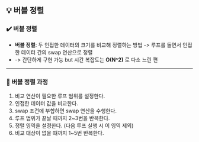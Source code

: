 ## 💡 버블 정렬

### ✔️ 버블 정렬
- **버블 정렬**: 두 인접한 데이터의 크기를 비교해 정렬하는 방법 -> 루프를 돌면서 인접한 데이터 간의 swap 연산으로 정렬
- -> 간단하게 구현 가능 but 시간 복잡도는 **O(N^2)** 로 다소 느린 편

***

### 🚩 버블 정렬 과정
1. 비교 연산이 필요한 루프 범위를 설정한다.
2. 인접한 데이터 값을 비교한다.
3. swap 조건에 부합하면 swap 연산을 수행한다.
4. 루프 범위가 끝날 때까지 2~3번을 반복한다.
5. 정렬 영역을 설정한다. (다음 루프 실행 시 이 영역 제외)
6. 비교 대상이 없을 떄까지 1~5번 반복한다.
